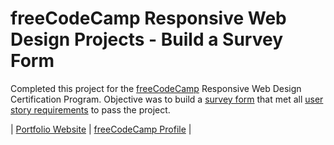# freeCodeCamp Responsive Web Design Projects - Build a Survey Form

Completed this project for the [freeCodeCamp](https://www.freecodecamp.org) Responsive Web Design Certification Program. Objective was to build a [survey form](https://arnoldgelacio.github.io/freecodecamp-projects/responsive-web-design/survey-form) that met all [user story requirements](https://www.freecodecamp.org/learn/responsive-web-design/responsive-web-design-projects/build-a-survey-form) to pass the project.

| [Portfolio Website](http://arnoldgelacio.com) | [freeCodeCamp Profile](https://freecodecamp.org/arnoldgelacio) |
